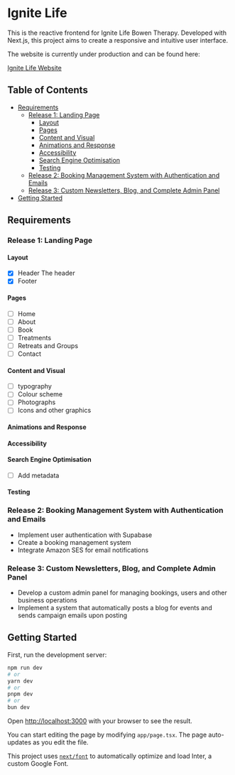 # Ignite Life

This is the reactive frontend for Ignite Life Bowen Therapy. Developed with Next.js, this project aims to create a responsive and intuitive user interface.

The website is currently under production and can be found here:

[Ignite Life Website](https://ignite-life.netlify.app)

## Table of Contents
- [Requirements](#requirements)
    - [Release 1: Landing Page](#release-1-landing-page)
        - [Layout](#layout)
        - [Pages](#pages)
        - [Content and Visual](#content-and-visual)
        - [Animations and Response](#animations-and-response)
        - [Accessibility](#accessibility)
        - [Search Engine Optimisation](#search-engine-optimisation)
        - [Testing](#testing)
    - [Release 2: Booking Management System with Authentication and Emails](#release-2-booking-management-system-with-authentication-and-emails)
    - [Release 3: Custom Newsletters, Blog, and Complete Admin Panel](#release-3-custom-newsletters-blog-and-complete-admin-panel)
- [Getting Started](#getting-started)

## Requirements

### Release 1: Landing Page

#### Layout
- [x] Header
The header 
- [x] Footer 

#### Pages
- [ ] Home
- [ ] About
- [ ] Book 
- [ ] Treatments 
- [ ] Retreats and Groups 
- [ ] Contact

#### Content and Visual
- [ ] typography 
- [ ] Colour scheme 
- [ ] Photographs 
- [ ] Icons and other graphics

#### Animations and Response

#### Accessibility

#### Search Engine Optimisation 
- [ ] Add metadata

#### Testing 

### Release 2: Booking Management System with Authentication and Emails
- Implement user authentication with Supabase
- Create a booking management system
- Integrate Amazon SES for email notifications

### Release 3: Custom Newsletters, Blog, and Complete Admin Panel
- Develop a custom admin panel for managing bookings, users and other business operations
- Implement a system that automatically posts a blog for events and sends campaign emails upon posting

## Getting Started

First, run the development server:

```bash
npm run dev
# or
yarn dev
# or
pnpm dev
# or
bun dev
```

Open [http://localhost:3000](http://localhost:3000) with your browser to see the result.

You can start editing the page by modifying `app/page.tsx`. The page auto-updates as you edit the file.

This project uses [`next/font`](https://nextjs.org/docs/basic-features/font-optimization) to automatically optimize and load Inter, a custom Google Font.

